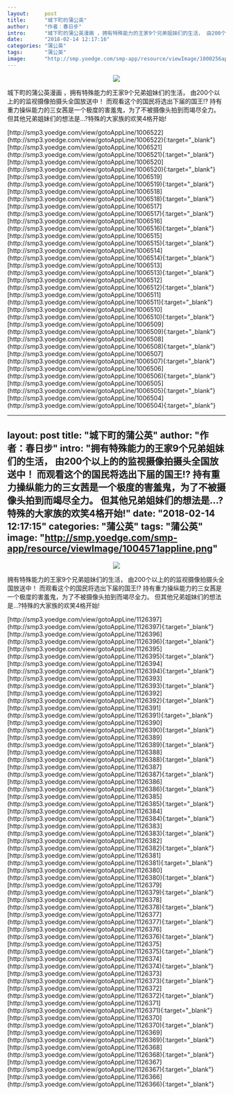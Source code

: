 ```yaml
---
layout:     post
title:      "城下町的蒲公英"
author:     "作者：春日步"
intro:      "城下町的蒲公英漫画 ，拥有特殊能力的王家9个兄弟姐妹们的生活， 由200个以上的的监视摄像拍摄头全国放送中！ 而观看这个的国民将选出下届的国王!? 持有重力操纵能力的三女茜是一个极度的害羞鬼，为了不被摄像头拍到而竭尽全力。 但其他兄弟姐妹们的想法是…?特殊的大家族的欢笑4格开始!"
date:       "2018-02-14 12:17:16"
categories: "蒲公英"
tags:       "蒲公英"
image:      "http://smp.yoedge.com/smp-app/resource/viewImage/1000256appline.png"
---
```

<div style="text-align: center">
<p><img src="http://smp.yoedge.com/smp-app/resource/viewImage/1000256appline.png"/></p>
</div>
<p class="post-meta">
<span>城下町的蒲公英漫画 ，拥有特殊能力的王家9个兄弟姐妹们的生活， 由200个以上的的监视摄像拍摄头全国放送中！ 而观看这个的国民将选出下届的国王!? 持有重力操纵能力的三女茜是一个极度的害羞鬼，为了不被摄像头拍到而竭尽全力。 但其他兄弟姐妹们的想法是…?特殊的大家族的欢笑4格开始!</span>
</p>
[http://smp3.yoedge.com/view/gotoAppLine/1006522](http://smp3.yoedge.com/view/gotoAppLine/1006522){:target="_blank"}
[http://smp3.yoedge.com/view/gotoAppLine/1006521](http://smp3.yoedge.com/view/gotoAppLine/1006521){:target="_blank"}
[http://smp3.yoedge.com/view/gotoAppLine/1006520](http://smp3.yoedge.com/view/gotoAppLine/1006520){:target="_blank"}
[http://smp3.yoedge.com/view/gotoAppLine/1006519](http://smp3.yoedge.com/view/gotoAppLine/1006519){:target="_blank"}
[http://smp3.yoedge.com/view/gotoAppLine/1006518](http://smp3.yoedge.com/view/gotoAppLine/1006518){:target="_blank"}
[http://smp3.yoedge.com/view/gotoAppLine/1006517](http://smp3.yoedge.com/view/gotoAppLine/1006517){:target="_blank"}
[http://smp3.yoedge.com/view/gotoAppLine/1006516](http://smp3.yoedge.com/view/gotoAppLine/1006516){:target="_blank"}
[http://smp3.yoedge.com/view/gotoAppLine/1006515](http://smp3.yoedge.com/view/gotoAppLine/1006515){:target="_blank"}
[http://smp3.yoedge.com/view/gotoAppLine/1006514](http://smp3.yoedge.com/view/gotoAppLine/1006514){:target="_blank"}
[http://smp3.yoedge.com/view/gotoAppLine/1006513](http://smp3.yoedge.com/view/gotoAppLine/1006513){:target="_blank"}
[http://smp3.yoedge.com/view/gotoAppLine/1006512](http://smp3.yoedge.com/view/gotoAppLine/1006512){:target="_blank"}
[http://smp3.yoedge.com/view/gotoAppLine/1006511](http://smp3.yoedge.com/view/gotoAppLine/1006511){:target="_blank"}
[http://smp3.yoedge.com/view/gotoAppLine/1006510](http://smp3.yoedge.com/view/gotoAppLine/1006510){:target="_blank"}
[http://smp3.yoedge.com/view/gotoAppLine/1006509](http://smp3.yoedge.com/view/gotoAppLine/1006509){:target="_blank"}
[http://smp3.yoedge.com/view/gotoAppLine/1006508](http://smp3.yoedge.com/view/gotoAppLine/1006508){:target="_blank"}
[http://smp3.yoedge.com/view/gotoAppLine/1006507](http://smp3.yoedge.com/view/gotoAppLine/1006507){:target="_blank"}
[http://smp3.yoedge.com/view/gotoAppLine/1006506](http://smp3.yoedge.com/view/gotoAppLine/1006506){:target="_blank"}
[http://smp3.yoedge.com/view/gotoAppLine/1006505](http://smp3.yoedge.com/view/gotoAppLine/1006505){:target="_blank"}
[http://smp3.yoedge.com/view/gotoAppLine/1006504](http://smp3.yoedge.com/view/gotoAppLine/1006504){:target="_blank"}


---
layout:     post
title:      "城下町的蒲公英"
author:     "作者：春日步"
intro:      "拥有特殊能力的王家9个兄弟姐妹们的生活， 由200个以上的的监视摄像拍摄头全国放送中！ 而观看这个的国民将选出下届的国王!? 持有重力操纵能力的三女茜是一个极度的害羞鬼，为了不被摄像头拍到而竭尽全力。 但其他兄弟姐妹们的想法是…?特殊的大家族的欢笑4格开始!"
date:       "2018-02-14 12:17:15"
categories: "蒲公英"
tags:       "蒲公英"
image:      "http://smp.yoedge.com/smp-app/resource/viewImage/1004571appline.png"
---
<div style="text-align: center">
<p><img src="http://smp.yoedge.com/smp-app/resource/viewImage/1004571appline.png"/></p>
</div>
<p class="post-meta">
<span>拥有特殊能力的王家9个兄弟姐妹们的生活， 由200个以上的的监视摄像拍摄头全国放送中！ 而观看这个的国民将选出下届的国王!? 持有重力操纵能力的三女茜是一个极度的害羞鬼，为了不被摄像头拍到而竭尽全力。 但其他兄弟姐妹们的想法是…?特殊的大家族的欢笑4格开始!</span>
</p>
[http://smp3.yoedge.com/view/gotoAppLine/1126397](http://smp3.yoedge.com/view/gotoAppLine/1126397){:target="_blank"}
[http://smp3.yoedge.com/view/gotoAppLine/1126396](http://smp3.yoedge.com/view/gotoAppLine/1126396){:target="_blank"}
[http://smp3.yoedge.com/view/gotoAppLine/1126395](http://smp3.yoedge.com/view/gotoAppLine/1126395){:target="_blank"}
[http://smp3.yoedge.com/view/gotoAppLine/1126394](http://smp3.yoedge.com/view/gotoAppLine/1126394){:target="_blank"}
[http://smp3.yoedge.com/view/gotoAppLine/1126393](http://smp3.yoedge.com/view/gotoAppLine/1126393){:target="_blank"}
[http://smp3.yoedge.com/view/gotoAppLine/1126392](http://smp3.yoedge.com/view/gotoAppLine/1126392){:target="_blank"}
[http://smp3.yoedge.com/view/gotoAppLine/1126391](http://smp3.yoedge.com/view/gotoAppLine/1126391){:target="_blank"}
[http://smp3.yoedge.com/view/gotoAppLine/1126390](http://smp3.yoedge.com/view/gotoAppLine/1126390){:target="_blank"}
[http://smp3.yoedge.com/view/gotoAppLine/1126389](http://smp3.yoedge.com/view/gotoAppLine/1126389){:target="_blank"}
[http://smp3.yoedge.com/view/gotoAppLine/1126388](http://smp3.yoedge.com/view/gotoAppLine/1126388){:target="_blank"}
[http://smp3.yoedge.com/view/gotoAppLine/1126387](http://smp3.yoedge.com/view/gotoAppLine/1126387){:target="_blank"}
[http://smp3.yoedge.com/view/gotoAppLine/1126386](http://smp3.yoedge.com/view/gotoAppLine/1126386){:target="_blank"}
[http://smp3.yoedge.com/view/gotoAppLine/1126385](http://smp3.yoedge.com/view/gotoAppLine/1126385){:target="_blank"}
[http://smp3.yoedge.com/view/gotoAppLine/1126384](http://smp3.yoedge.com/view/gotoAppLine/1126384){:target="_blank"}
[http://smp3.yoedge.com/view/gotoAppLine/1126383](http://smp3.yoedge.com/view/gotoAppLine/1126383){:target="_blank"}
[http://smp3.yoedge.com/view/gotoAppLine/1126382](http://smp3.yoedge.com/view/gotoAppLine/1126382){:target="_blank"}
[http://smp3.yoedge.com/view/gotoAppLine/1126381](http://smp3.yoedge.com/view/gotoAppLine/1126381){:target="_blank"}
[http://smp3.yoedge.com/view/gotoAppLine/1126380](http://smp3.yoedge.com/view/gotoAppLine/1126380){:target="_blank"}
[http://smp3.yoedge.com/view/gotoAppLine/1126379](http://smp3.yoedge.com/view/gotoAppLine/1126379){:target="_blank"}
[http://smp3.yoedge.com/view/gotoAppLine/1126378](http://smp3.yoedge.com/view/gotoAppLine/1126378){:target="_blank"}
[http://smp3.yoedge.com/view/gotoAppLine/1126377](http://smp3.yoedge.com/view/gotoAppLine/1126377){:target="_blank"}
[http://smp3.yoedge.com/view/gotoAppLine/1126376](http://smp3.yoedge.com/view/gotoAppLine/1126376){:target="_blank"}
[http://smp3.yoedge.com/view/gotoAppLine/1126375](http://smp3.yoedge.com/view/gotoAppLine/1126375){:target="_blank"}
[http://smp3.yoedge.com/view/gotoAppLine/1126374](http://smp3.yoedge.com/view/gotoAppLine/1126374){:target="_blank"}
[http://smp3.yoedge.com/view/gotoAppLine/1126373](http://smp3.yoedge.com/view/gotoAppLine/1126373){:target="_blank"}
[http://smp3.yoedge.com/view/gotoAppLine/1126372](http://smp3.yoedge.com/view/gotoAppLine/1126372){:target="_blank"}
[http://smp3.yoedge.com/view/gotoAppLine/1126371](http://smp3.yoedge.com/view/gotoAppLine/1126371){:target="_blank"}
[http://smp3.yoedge.com/view/gotoAppLine/1126370](http://smp3.yoedge.com/view/gotoAppLine/1126370){:target="_blank"}
[http://smp3.yoedge.com/view/gotoAppLine/1126369](http://smp3.yoedge.com/view/gotoAppLine/1126369){:target="_blank"}
[http://smp3.yoedge.com/view/gotoAppLine/1126368](http://smp3.yoedge.com/view/gotoAppLine/1126368){:target="_blank"}
[http://smp3.yoedge.com/view/gotoAppLine/1126367](http://smp3.yoedge.com/view/gotoAppLine/1126367){:target="_blank"}
[http://smp3.yoedge.com/view/gotoAppLine/1126366](http://smp3.yoedge.com/view/gotoAppLine/1126366){:target="_blank"}


